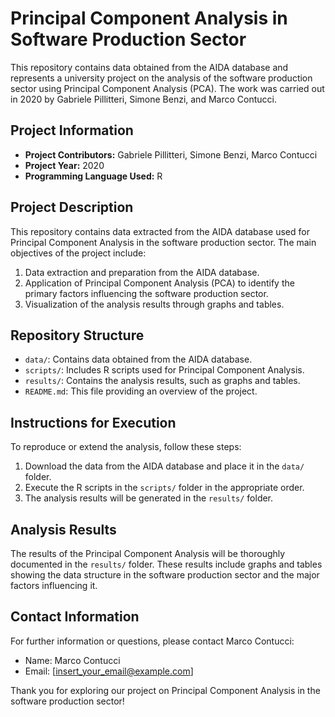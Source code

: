# Principal Component Analysis in Software Production Sector

This repository contains data obtained from the AIDA database and represents a university project on the analysis of the software production sector using Principal Component Analysis (PCA). The work was carried out in 2020 by Gabriele Pillitteri, Simone Benzi, and Marco Contucci.

## Project Information

- **Project Contributors:** Gabriele Pillitteri, Simone Benzi, Marco Contucci
- **Project Year:** 2020
- **Programming Language Used:** R

## Project Description

This repository contains data extracted from the AIDA database used for Principal Component Analysis in the software production sector. The main objectives of the project include:

1. Data extraction and preparation from the AIDA database.
2. Application of Principal Component Analysis (PCA) to identify the primary factors influencing the software production sector.
3. Visualization of the analysis results through graphs and tables.

## Repository Structure

- `data/`: Contains data obtained from the AIDA database.
- `scripts/`: Includes R scripts used for Principal Component Analysis.
- `results/`: Contains the analysis results, such as graphs and tables.
- `README.md`: This file providing an overview of the project.

## Instructions for Execution

To reproduce or extend the analysis, follow these steps:

1. Download the data from the AIDA database and place it in the `data/` folder.
2. Execute the R scripts in the `scripts/` folder in the appropriate order.
3. The analysis results will be generated in the `results/` folder.

## Analysis Results

The results of the Principal Component Analysis will be thoroughly documented in the `results/` folder. These results include graphs and tables showing the data structure in the software production sector and the major factors influencing it.

## Contact Information

For further information or questions, please contact Marco Contucci:

- Name: Marco Contucci
- Email: [insert_your_email@example.com]

Thank you for exploring our project on Principal Component Analysis in the software production sector!
